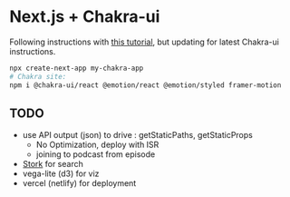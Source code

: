 # Next.js + Chakra-ui

Following instructions with [this tutorial](https://www.freecodecamp.org/news/how-to-use-chakra-ui-with-next-js-and-react/), but updating for latest Chakra-ui instructions.

```bash
npx create-next-app my-chakra-app
# Chakra site:
npm i @chakra-ui/react @emotion/react @emotion/styled framer-motion
```

## TODO

- use API output (json) to drive : getStaticPaths, getStaticProps
  - No Optimization, deploy with ISR
  - joining to podcast from episode
- [Stork](https://github.com/jameslittle230/stork) for search
- vega-lite (d3) for viz
- vercel (netlify) for deployment
